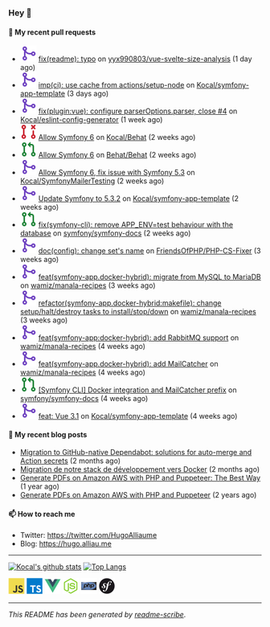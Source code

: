 ### Hey 👋

#### 👷 My recent pull requests

- ![](./assets/pr-merged.svg) [fix(readme): typo](https://github.com/yyx990803/vue-svelte-size-analysis/pull/3) on [yyx990803/vue-svelte-size-analysis](https://github.com/yyx990803/vue-svelte-size-analysis) (1 day ago)
- ![](./assets/pr-merged.svg) [imp(ci): use cache from actions/setup-node](https://github.com/Kocal/symfony-app-template/pull/549) on [Kocal/symfony-app-template](https://github.com/Kocal/symfony-app-template) (3 days ago)
- ![](./assets/pr-merged.svg) [fix(plugin:vue): configure parserOptions.parser, close #4](https://github.com/Kocal/eslint-config-generator/pull/6) on [Kocal/eslint-config-generator](https://github.com/Kocal/eslint-config-generator) (1 week ago)
- ![](./assets/pr-closed.svg) [Allow Symfony 6](https://github.com/Kocal/Behat/pull/1) on [Kocal/Behat](https://github.com/Kocal/Behat) (2 weeks ago)
- ![](./assets/pr-open.svg) [Allow Symfony 6](https://github.com/Behat/Behat/pull/1346) on [Behat/Behat](https://github.com/Behat/Behat) (2 weeks ago)
- ![](./assets/pr-merged.svg) [Allow Symfony 6, fix issue with Symfony 5.3](https://github.com/Kocal/SymfonyMailerTesting/pull/29) on [Kocal/SymfonyMailerTesting](https://github.com/Kocal/SymfonyMailerTesting) (2 weeks ago)
- ![](./assets/pr-merged.svg) [Update Symfony to 5.3.2](https://github.com/Kocal/symfony-app-template/pull/533) on [Kocal/symfony-app-template](https://github.com/Kocal/symfony-app-template) (2 weeks ago)
- ![](./assets/pr-open.svg) [fix(symfony-cli): remove APP_ENV=test behaviour with the database](https://github.com/symfony/symfony-docs/pull/15450) on [symfony/symfony-docs](https://github.com/symfony/symfony-docs) (2 weeks ago)
- ![](./assets/pr-merged.svg) [doc(config): change set&#39;s name](https://github.com/FriendsOfPHP/PHP-CS-Fixer/pull/5771) on [FriendsOfPHP/PHP-CS-Fixer](https://github.com/FriendsOfPHP/PHP-CS-Fixer) (3 weeks ago)
- ![](./assets/pr-merged.svg) [feat(symfony-app.docker-hybrid): migrate from MySQL to MariaDB](https://github.com/wamiz/manala-recipes/pull/5) on [wamiz/manala-recipes](https://github.com/wamiz/manala-recipes) (3 weeks ago)
- ![](./assets/pr-merged.svg) [refactor(symfony-app.docker-hybrid:makefile): change setup/halt/destroy tasks to install/stop/down](https://github.com/wamiz/manala-recipes/pull/3) on [wamiz/manala-recipes](https://github.com/wamiz/manala-recipes) (3 weeks ago)
- ![](./assets/pr-merged.svg) [feat(symfony-app:docker-hybrid): add RabbitMQ support](https://github.com/wamiz/manala-recipes/pull/2) on [wamiz/manala-recipes](https://github.com/wamiz/manala-recipes) (4 weeks ago)
- ![](./assets/pr-merged.svg) [feat(symfony-app.docker-hybrid): add MailCatcher](https://github.com/wamiz/manala-recipes/pull/1) on [wamiz/manala-recipes](https://github.com/wamiz/manala-recipes) (4 weeks ago)
- ![](./assets/pr-open.svg) [[Symfony CLI] Docker integration and MailCatcher prefix](https://github.com/symfony/symfony-docs/pull/15424) on [symfony/symfony-docs](https://github.com/symfony/symfony-docs) (4 weeks ago)
- ![](./assets/pr-merged.svg) [feat: Vue 3.1](https://github.com/Kocal/symfony-app-template/pull/531) on [Kocal/symfony-app-template](https://github.com/Kocal/symfony-app-template) (4 weeks ago)

#### 📜 My recent blog posts

- [Migration to GitHub-native Dependabot: solutions for auto-merge and Action secrets](https://hugo.alliau.me/2021/05/04/migration-to-github-native-dependabot-solutions-for-auto-merge-and-action-secrets/) (2 months ago)
- [Migration de notre stack de développement vers Docker](https://hugo.alliau.me/2021/04/26/migration-stack-developpement/) (2 months ago)
- [Generate PDFs on Amazon AWS with PHP and Puppeteer: The Best Way](https://hugo.alliau.me/2020/04/21/generate-pdfs-on-amazon-aws-with-php-and-puppeteer-the-best-way/) (1 year ago)
- [Generate PDFs on Amazon AWS with PHP and Puppeteer](https://hugo.alliau.me/2020/01/02/generate-pdfs-on-amazon-aws-with-php-and-puppeteer/) (2 years ago)

#### 📫 How to reach me

- Twitter: https://twitter.com/HugoAlliaume
- Blog: https://hugo.alliau.me

---

[![Kocal's github stats](https://github-readme-stats.vercel.app/api?username=Kocal&count_private=true&hide=stars)](https://github.com/anuraghazra/github-readme-stats)
[![Top Langs](https://github-readme-stats.vercel.app/api/top-langs/?username=Kocal&layout=compact)](https://github.com/anuraghazra/github-readme-stats)

<img src="https://raw.githubusercontent.com/devicons/devicon/master/icons/javascript/javascript-original.svg" alt="javascript" title="javascript" width="32" height="32"/> <img src="https://raw.githubusercontent.com/devicons/devicon/master/icons/typescript/typescript-original.svg" alt="typescript" title="typescript" width="32" height="32"/> <img src="https://raw.githubusercontent.com/devicons/devicon/master/icons/vuejs/vuejs-original.svg" alt="vuejs" title="vuejs" width="32" height="32"/> <img src="https://raw.githubusercontent.com/devicons/devicon/master/icons/nodejs/nodejs-original.svg" alt="nodejs" title="nodejs" width="32" height="32"/> <img src="https://raw.githubusercontent.com/devicons/devicon/master/icons/php/php-original.svg" alt="php" title="php" width="32" height="32"/> <img src="https://raw.githubusercontent.com/devicons/devicon/master/icons/symfony/symfony-original.svg" alt="symfony" title="symfony" width="32" height="32"/> 

---

_This README has been generated by [readme-scribe](https://github.com/muesli/readme-scribe/)_.

